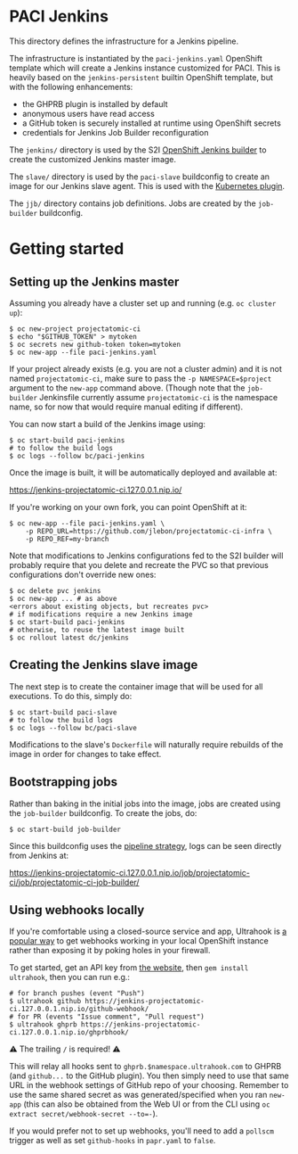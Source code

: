 # PACI Jenkins

This directory defines the infrastructure for a Jenkins pipeline.

The infrastructure is instantiated by the `paci-jenkins.yaml` OpenShift template
which will create a Jenkins instance customized for PACI. This is heavily based
on the `jenkins-persistent` builtin OpenShift template, but with the following
enhancements:

- the GHPRB plugin is installed by default
- anonymous users have read access
- a GitHub token is securely installed at runtime using OpenShift secrets
- credentials for Jenkins Job Builder reconfiguration

The `jenkins/` directory is used by the S2I
[OpenShift Jenkins builder](https://github.com/openshift/jenkins/tree/8e58d88#installing-using-s2i-build)
to create the customized Jenkins master image.

The `slave/` directory is used by the `paci-slave` buildconfig to create an
image for our Jenkins slave agent. This is used with the
[Kubernetes plugin](https://plugins.jenkins.io/kubernetes).

The `jjb/` directory contains job definitions. Jobs are created by the
`job-builder` buildconfig.

# Getting started

## Setting up the Jenkins master

Assuming you already have a cluster set up and running (e.g. `oc cluster up`):

```
$ oc new-project projectatomic-ci
$ echo "$GITHUB_TOKEN" > mytoken
$ oc secrets new github-token token=mytoken
$ oc new-app --file paci-jenkins.yaml
```

If your project already exists (e.g. you are not a cluster admin) and it is not
named `projectatomic-ci`, make sure to pass the `-p NAMESPACE=$project` argument
to the `new-app` command above. (Though note that the `job-builder` Jenkinsfile
currently assume `projectatomic-ci` is the namespace name, so for now that would
require manual editing if different).

You can now start a build of the Jenkins image using:

```
$ oc start-build paci-jenkins
# to follow the build logs
$ oc logs --follow bc/paci-jenkins
```

Once the image is built, it will be automatically deployed and available at:

https://jenkins-projectatomic-ci.127.0.0.1.nip.io/

If you're working on your own fork, you can point OpenShift at it:

```
$ oc new-app --file paci-jenkins.yaml \
    -p REPO_URL=https://github.com/jlebon/projectatomic-ci-infra \
    -p REPO_REF=my-branch
```

Note that modifications to Jenkins configurations fed to the S2I builder will
probably require that you delete and recreate the PVC so that previous
configurations don't override new ones:


```
$ oc delete pvc jenkins
$ oc new-app ... # as above
<errors about existing objects, but recreates pvc>
# if modifications require a new Jenkins image
$ oc start-build paci-jenkins
# otherwise, to reuse the latest image built
$ oc rollout latest dc/jenkins
```

## Creating the Jenkins slave image

The next step is to create the container image that will be used for all
executions. To do this, simply do:

```
$ oc start-build paci-slave
# to follow the build logs
$ oc logs --follow bc/paci-slave
```

Modifications to the slave's `Dockerfile` will naturally require rebuilds of the
image in order for changes to take effect.

## Bootstrapping jobs

Rather than baking in the initial jobs into the image, jobs are created using
the `job-builder` buildconfig. To create the jobs, do:

```
$ oc start-build job-builder
```

Since this buildconfig uses the
[pipeline strategy](https://docs.openshift.com/container-platform/3.6/architecture/core_concepts/builds_and_image_streams.html#pipeline-build),
logs can be seen directly from Jenkins at:

https://jenkins-projectatomic-ci.127.0.0.1.nip.io/job/projectatomic-ci/job/projectatomic-ci-job-builder/

## Using webhooks locally

If you're comfortable using a closed-source service and app, Ultrahook is
[a popular way](https://blog.openshift.com/using-github-hooks-with-your-local-openshift-environment/)
to get webhooks working in your local OpenShift instance rather than exposing it
by poking holes in your firewall.

To get started, get an API key from
[the website](http://www.ultrahook.com/register), then `gem install ultrahook`,
then you can run e.g.:

```
# for branch pushes (event "Push")
$ ultrahook github https://jenkins-projectatomic-ci.127.0.0.1.nip.io/github-webhook/
# for PR (events "Issue comment", "Pull request")
$ ultrahook ghprb https://jenkins-projectatomic-ci.127.0.0.1.nip.io/ghprbhook/
```

⚠️ The trailing `/` is required! ⚠️

This will relay all hooks sent to `ghprb.$namespace.ultrahook.com` to GHPRB (and
`github...` to the GitHub plugin). You then simply need to use that same URL in
the webhook settings of GitHub repo of your choosing. Remember to use the same
shared secret as was generated/specified when you ran `new-app` (this can also
be obtained from the Web UI or from the CLI using
`oc extract secret/webhook-secret --to=-`).

If you would prefer not to set up webhooks, you'll need to add a `pollscm`
trigger as well as set `github-hooks` in `papr.yaml` to `false`.
